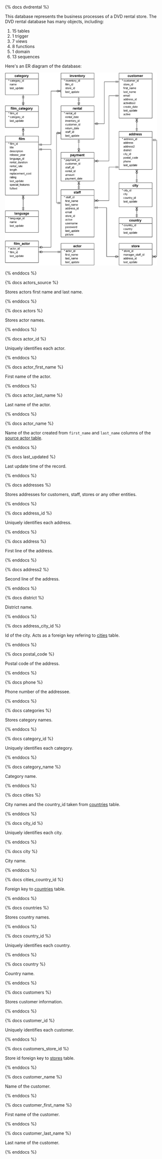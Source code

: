 {% docs dvdrental %}

This database represents the business processes of a DVD rental store. The DVD rental database has many objects, including:

1. 15 tables
2. 1 trigger
3. 7 views
4. 8 functions
5. 1 domain
6. 13 sequences

Here's an ER diagram of the database:

![DVDRental ER Diagram](assets/dvdrental-er-model.png)

{% enddocs %}

{% docs actors_source %}

Stores actors first name and last name.

{% enddocs %}

{% docs actors %}

Stores actor names.

{% enddocs %}

{% docs actor_id %}

Uniquely identifies each actor.

{% enddocs %}

{% docs actor_first_name %}

First name of the actor.

{% enddocs %}

{% docs actor_last_name %}

Last name of the actor.

{% enddocs %}

{% docs actor_name %}

Name of the actor created from `first_name` and `last_name` columns of the [source actor table](#!/source/source.dvdrental.dvdrental.actors).

{% enddocs %}

{% docs last_updated %}

Last update time of the record.

{% enddocs %}

{% docs addresses %}

Stores addresses for customers, staff, stores or any other entities.

{% enddocs %}

{% docs address_id %}

Uniquely identifies each address.

{% enddocs %}

{% docs address %}

First line of the address.

{% enddocs %}

{% docs address2 %}

Second line of the address.

{% enddocs %}

{% docs district %}

District name.

{% enddocs %}

{% docs address_city_id %}

Id of the city. Acts as a foreign key refering to [cities](#!/source/source.dvdrental.dvdrental.cities) table.

{% enddocs %}

{% docs postal_code %}

Postal code of the address.

{% enddocs %}

{% docs phone %}

Phone number of the addressee.

{% enddocs %}

{% docs categories %}

Stores category names.

{% enddocs %}

{% docs category_id %}

Uniquely identifies each category.

{% enddocs %}

{% docs category_name %}

Category name.

{% enddocs %}

{% docs cities %}

City names and the country_id taken from [countries](#!/source/source.dvdrental.dvdrental.countries) table.

{% enddocs %}

{% docs city_id %}

Uniquely identifies each city.

{% enddocs %}

{% docs city %}

City name.

{% enddocs %}

{% docs cities_country_id %}

Foreign key to [countries](#!/source/source.dvdrental.dvdrental.countries) table.

{% enddocs %}

{% docs countries %}

Stores country names.

{% enddocs %}

{% docs country_id %}

Uniquely identifies each country.

{% enddocs %}

{% docs country %}

Country name.

{% enddocs %}

{% docs customers %}

Stores customer information.

{% enddocs %}

{% docs customer_id %}

Uniquely identifies each customer.

{% enddocs %}

{% docs customers_store_id %}

Store id foreign key to [stores](#!/source/source.dvdrental.dvdrental.stores) table.

{% enddocs %}

{% docs customer_name %}

Name of the customer.

{% enddocs %}

{% docs customer_first_name %}

First name of the customer.

{% enddocs %}

{% docs customer_last_name %}

Last name of the customer.

{% enddocs %}


























